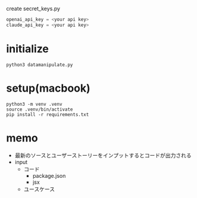create secret_keys.py
```python
openai_api_key = <your api key>
claude_api_key = <your api key>
```

# initialize
```
python3 datamanipulate.py
```

# setup(macbook)
```
python3 -m venv .venv
source .venv/bin/activate
pip install -r requirements.txt
```

# memo
- 最新のソースとユーザーストーリーをインプットするとコードが出力される
- input
    - コード
        - package.json
        - jsx
    - ユースケース

